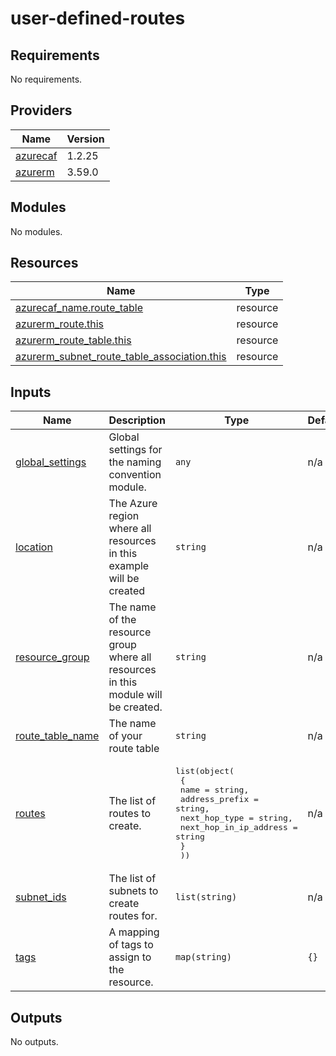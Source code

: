 # user-defined-routes

<!-- BEGINNING OF PRE-COMMIT-TERRAFORM DOCS HOOK -->
## Requirements

No requirements.

## Providers

| Name | Version |
|------|---------|
| <a name="provider_azurecaf"></a> [azurecaf](#provider\_azurecaf) | 1.2.25 |
| <a name="provider_azurerm"></a> [azurerm](#provider\_azurerm) | 3.59.0 |

## Modules

No modules.

## Resources

| Name | Type |
|------|------|
| [azurecaf_name.route_table](https://registry.terraform.io/providers/aztfmod/azurecaf/latest/docs/resources/name) | resource |
| [azurerm_route.this](https://registry.terraform.io/providers/hashicorp/azurerm/latest/docs/resources/route) | resource |
| [azurerm_route_table.this](https://registry.terraform.io/providers/hashicorp/azurerm/latest/docs/resources/route_table) | resource |
| [azurerm_subnet_route_table_association.this](https://registry.terraform.io/providers/hashicorp/azurerm/latest/docs/resources/subnet_route_table_association) | resource |

## Inputs

| Name | Description | Type | Default | Required |
|------|-------------|------|---------|:--------:|
| <a name="input_global_settings"></a> [global\_settings](#input\_global\_settings) | Global settings for the naming convention module. | `any` | n/a | yes |
| <a name="input_location"></a> [location](#input\_location) | The Azure region where all resources in this example will be created | `string` | n/a | yes |
| <a name="input_resource_group"></a> [resource\_group](#input\_resource\_group) | The name of the resource group where all resources in this module will be created. | `string` | n/a | yes |
| <a name="input_route_table_name"></a> [route\_table\_name](#input\_route\_table\_name) | The name of your route table | `string` | n/a | yes |
| <a name="input_routes"></a> [routes](#input\_routes) | The list of routes to create. | <pre>list(object(<br>    {<br>      name                   = string,<br>      address_prefix         = string,<br>      next_hop_type          = string,<br>      next_hop_in_ip_address = string<br>    }<br>  ))</pre> | n/a | yes |
| <a name="input_subnet_ids"></a> [subnet\_ids](#input\_subnet\_ids) | The list of subnets to create routes for. | `list(string)` | n/a | yes |
| <a name="input_tags"></a> [tags](#input\_tags) | A mapping of tags to assign to the resource. | `map(string)` | `{}` | no |

## Outputs

No outputs.
<!-- END OF PRE-COMMIT-TERRAFORM DOCS HOOK -->
